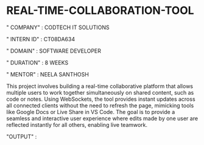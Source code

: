 # REAL-TIME-COLLABORATION-TOOL

" COMPANY" : CODTECH IT SOLUTIONS

" INTERN ID" : CT08DA634

" DOMAIN" : SOFTWARE DEVELOPER

" DURATION" : 8 WEEKS

" MENTOR" : NEELA SANTHOSH

This project involves building a real-time collaborative platform that allows multiple users to work together simultaneously on shared content, such as code or notes. Using WebSockets, the tool provides instant updates across all connected clients without the need to refresh the page, mimicking tools like Google Docs or Live Share in VS Code.
The goal is to provide a seamless and interactive user experience where edits made by one user are reflected instantly for all others, enabling live teamwork.

"OUTPUT" :
